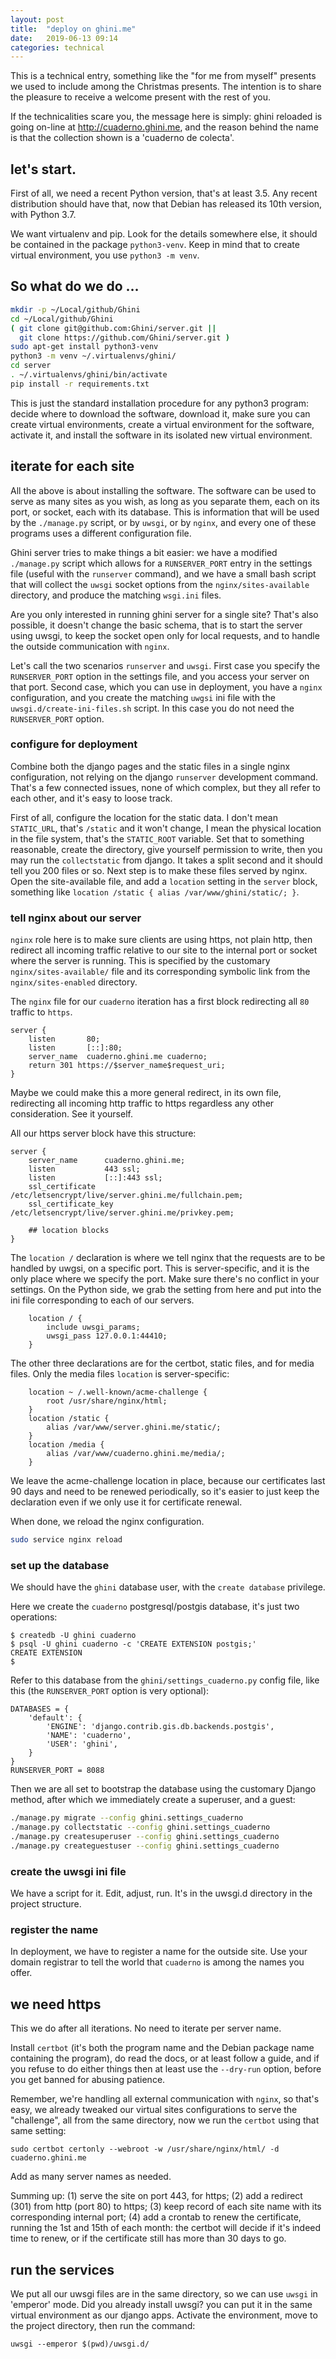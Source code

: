 ```yaml
---
layout: post
title:  "deploy on ghini.me"
date:   2019-06-13 09:14
categories: technical
---
```


This is a technical entry, something like the "for me from myself" presents
we used to include among the Christmas presents.  The intention is to share
the pleasure to receive a welcome present with the rest of you.

If the technicalities scare you, the message here is simply: ghini reloaded
is going on-line at http://cuaderno.ghini.me, and the reason behind the name
is that the collection shown is a 'cuaderno de colecta'.

## let's start.

First of all, we need a recent Python version, that's at least 3.5.  Any recent distribution
should have that, now that Debian has released its 10th version, with Python 3.7.

We want virtualenv and pip.  Look for the details somewhere else, it should be contained in
the package `python3-venv`.  Keep in mind that to create virtual environment, you use
`python3 -m venv`.

## So what do we do …

```bash
mkdir -p ~/Local/github/Ghini
cd ~/Local/github/Ghini
( git clone git@github.com:Ghini/server.git ||
  git clone https://github.com/Ghini/server.git )
sudo apt-get install python3-venv
python3 -m venv ~/.virtualenvs/ghini/
cd server
. ~/.virtualenvs/ghini/bin/activate
pip install -r requirements.txt
```

This is just the standard installation procedure for any python3 program: decide where to
download the software, download it, make sure you can create virtual environments, create a
virtual environment for the software, activate it, and install the software in its isolated
new virtual environment.

## iterate for each site

All the above is about installing the software.  The software can be used to serve as many
sites as you wish, as long as you separate them, each on its port, or socket, each with its
database.  This is information that will be used by the `./manage.py` script, or by `uwsgi`,
or by `nginx`, and every one of these programs uses a different configuration file.

Ghini server tries to make things a bit easier: we have a modified `./manage.py` script
which allows for a `RUNSERVER_PORT` entry in the settings file (useful with the `runserver`
command), and we have a small bash script that will collect the `uwsgi` socket options from
the `nginx/sites-available` directory, and produce the matching `wsgi.ini` files.

Are you only interested in running ghini server for a single site?  That's also possible, it
doesn't change the basic schema, that is to start the server using uwsgi, to keep the socket
open only for local requests, and to handle the outside communication with `nginx`.

Let's call the two scenarios `runserver` and `uwsgi`.  First case you specify the
`RUNSERVER_PORT` option in the settings file, and you access your server on that port.
Second case, which you can use in deployment, you have a `nginx` configuration, and you
create the matching `uwgsi` ini file with the `uwsgi.d/create-ini-files.sh` script.  In this
case you do not need the `RUNSERVER_PORT` option.

### configure for deployment

Combine both the django pages and the static files in a single nginx configuration, not
relying on the django `runserver` development command.  That's a few connected issues, none
of which complex, but they all refer to each other, and it's easy to loose track.

First of all, configure the location for the static data.  I don't mean `STATIC_URL`, that's
`/static` and it won't change, I mean the physical location in the file system, that's the
`STATIC_ROOT` variable.  Set that to something reasonable, create the directory, give
yourself permission to write, then you may run the `collectstatic` from django.  It takes a
split second and it should tell you 200 files or so.  Next step is to make these files
served by nginx.  Open the site-available file, and add a `location` setting in the `server`
block, something like `location /static { alias /var/www/ghini/static/; }`.

### tell nginx about our server

`nginx` role here is to make sure clients are using https, not plain http, then redirect all
incoming traffic relative to our site to the internal port or socket where the server is
running.  This is specified by the customary `nginx/sites-available/` file and its
corresponding symbolic link from the `nginx/sites-enabled` directory.

The `nginx` file for our `cuaderno` iteration has a first block redirecting all `80` traffic
to `https`.

```
server {
    listen       80;
    listen       [::]:80;
    server_name  cuaderno.ghini.me cuaderno;
    return 301 https://$server_name$request_uri;
}
```

Maybe we could make this a more general redirect, in its own file, redirecting all incoming
http traffic to https regardless any other consideration.  See it yourself.

All our https server block have this structure:

```
server {
    server_name      cuaderno.ghini.me;
    listen           443 ssl;
    listen           [::]:443 ssl;
    ssl_certificate     /etc/letsencrypt/live/server.ghini.me/fullchain.pem;
    ssl_certificate_key /etc/letsencrypt/live/server.ghini.me/privkey.pem;

    ## location blocks
}
```

The `location /` declaration is where we tell nginx that the requests are to be handled by
uwgsi, on a specific port.  This is server-specific, and it is the only place where we
specify the port.  Make sure there's no conflict in your settings.  On the Python side, we
grab the setting from here and put into the ini file corresponding to each of our servers.

```
    location / {
        include uwsgi_params;
        uwsgi_pass 127.0.0.1:44410;
    }
```

The other three declarations are for the certbot, static files, and for media files.  Only
the media files `location` is server-specific:

```
    location ~ /.well-known/acme-challenge {
        root /usr/share/nginx/html;
    }
    location /static {
        alias /var/www/server.ghini.me/static/;
    }
    location /media {
        alias /var/www/cuaderno.ghini.me/media/;
    }
```

We leave the acme-challenge location in place, because our certificates last 90 days and
need to be renewed periodically, so it's easier to just keep the declaration even if we only
use it for certificate renewal.

When done, we reload the nginx configuration.

```bash
sudo service nginx reload
```

### set up the database

We should have the `ghini` database user, with the `create database` privilege.

Here we create the `cuaderno` postgresql/postgis database, it's just two operations:

```
$ createdb -U ghini cuaderno
$ psql -U ghini cuaderno -c 'CREATE EXTENSION postgis;'
CREATE EXTENSION
$
```

Refer to this database from the `ghini/settings_cuaderno.py` config file, like this (the
`RUNSERVER_PORT` option is very optional):

```
DATABASES = {
    'default': {
        'ENGINE': 'django.contrib.gis.db.backends.postgis',
        'NAME': 'cuaderno',
        'USER': 'ghini',
    }
}
RUNSERVER_PORT = 8088
```

Then we are all set to bootstrap the database using the customary Django method, after which
we immediately create a superuser, and a guest:

```bash
./manage.py migrate --config ghini.settings_cuaderno
./manage.py collectstatic --config ghini.settings_cuaderno
./manage.py createsuperuser --config ghini.settings_cuaderno
./manage.py createguestuser --config ghini.settings_cuaderno
```

### create the uwsgi ini file

We have a script for it.  Edit, adjust, run.  It's in the uwsgi.d directory in the project
structure.

### register the name

In deployment, we have to register a name for the outside site.  Use your domain registrar
to tell the world that `cuaderno` is among the names you offer.

## we need https

This we do after all iterations.  No need to iterate per server name.

Install `certbot` (it's both the program name and the Debian package name containing the
program), do read the docs, or at least follow a guide, and if you refuse to do either
things then at least use the `--dry-run` option, before you get banned for abusing patience.

Remember, we're handling all external communication with `nginx`, so that's easy, we already
tweaked our virtual sites configurations to serve the "challenge", all from the same
directory, now we run the `certbot` using that same setting:

```
sudo certbot certonly --webroot -w /usr/share/nginx/html/ -d cuaderno.ghini.me
```

Add as many server names as needed.

Summing up: (1) serve the site on port 443, for https; (2) add a redirect (301) from http
(port 80) to https; (3) keep record of each site name with its corresponding internal port;
(4) add a crontab to renew the certificate, running the 1st and 15th of each month: the
certbot will decide if it's indeed time to renew, or if the certificate still has more than
30 days to go.

## run the services

We put all our uwsgi files are in the same directory, so we can use `uwsgi` in 'emperor'
mode.  Did you already install uwsgi?  you can put it in the same virtual environment as our
django apps.  Activate the environment, move to the project directory, then run the command:

```
uwsgi --emperor $(pwd)/uwsgi.d/
```
